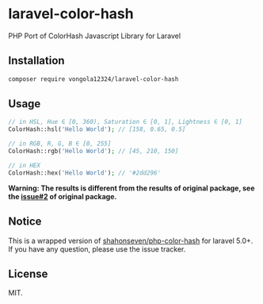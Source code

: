 # laravel-color-hash
PHP Port of ColorHash Javascript Library for Laravel

## Installation
```bash
composer require vongola12324/laravel-color-hash
```
## Usage
```php
// in HSL, Hue ∈ [0, 360), Saturation ∈ [0, 1], Lightness ∈ [0, 1]
ColorHash::hsl('Hello World'); // [158, 0.65, 0.5]

// in RGB, R, G, B ∈ [0, 255]
ColorHash::rgb('Hello World'); // [45, 210, 150]

// in HEX
ColorHash::hex('Hello World'); // '#2dd296'
```  
**Warning: The results is different from the results of original package, see the [issue#2](https://github.com/shahonseven/php-color-hash/issues/2) of original package.**

## Notice
This is a wrapped version of [shahonseven/php-color-hash](https://github.com/shahonseven/php-color-hash) for laravel 5.0+.  
If you have any question, please use the issue tracker. 

## License
MIT. 
